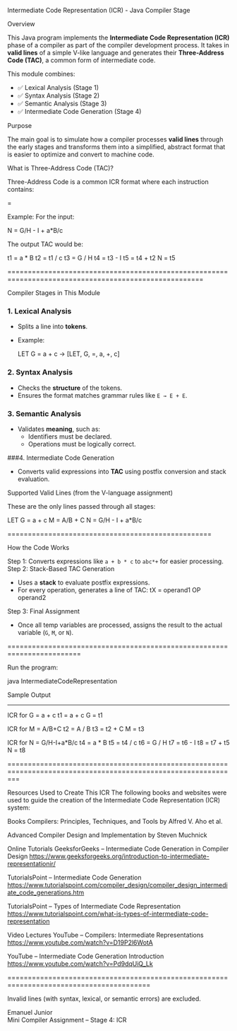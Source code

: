 
Intermediate Code Representation (ICR) - Java Compiler Stage

 Overview

This Java program implements the **Intermediate Code Representation (ICR)** phase of a compiler as part of the compiler development process. It takes in **valid lines** of a simple V-like language and generates their **Three-Address Code (TAC)**, a common form of intermediate code.

This module combines:
- ✅ Lexical Analysis (Stage 1)
- ✅ Syntax Analysis (Stage 2)
- ✅ Semantic Analysis (Stage 3)
- ✅ Intermediate Code Generation (Stage 4)


Purpose

The main goal is to simulate how a compiler processes **valid lines** through the early stages and transforms them into a simplified, abstract format that is easier to optimize and convert to machine code.


What is Three-Address Code (TAC)?

Three-Address Code is a common ICR format where each instruction contains:

<result> = <arg1> <operator> <arg2>


Example:
For the input:

N = G/H - I + a*B/c


The output TAC would be:

t1 = a * B
t2 = t1 / c
t3 = G / H
t4 = t3 - I
t5 = t4 + t2
N = t5


======================================================================================================

Compiler Stages in This Module

### 1. Lexical Analysis
- Splits a line into **tokens**.
- Example:
  
  LET G = a + c → [LET, G, =, a, +, c]
  

### 2. Syntax Analysis
- Checks the **structure** of the tokens.
- Ensures the format matches grammar rules like `E → E + E`.

### 3. Semantic Analysis
- Validates **meaning**, such as:
  - Identifiers must be declared.
  - Operations must be logically correct.

###4. Intermediate Code Generation
- Converts valid expressions into **TAC** using postfix conversion and stack evaluation.

Supported Valid Lines (from the V-language assignment)

These are the only lines passed through all stages:

LET G = a + c
M = A/B + C
N = G/H - I + a*B/c


==================================================

How the Code Works

Step 1:
Converts expressions like `a + b * c` to `abc*+` for easier processing.
Step 2: Stack-Based TAC Generation
- Uses a **stack** to evaluate postfix expressions.
- For every operation, generates a line of TAC:
  tX = operand1 OP operand2

Step 3: Final Assignment
- Once all temp variables are processed, assigns the result to the actual variable (`G`, `M`, or `N`).


========================================================================

Run the program:

java IntermediateCodeRepresentation

Sample Output

--------------------------------------------
ICR for G = a + c
t1 = a + c
G = t1

ICR for M = A/B+C
t2 = A / B
t3 = t2 + C
M = t3

ICR for N = G/H-I+a*B/c
t4 = a * B
t5 = t4 / c
t6 = G / H
t7 = t6 - I
t8 = t7 + t5
N = t8

===============================================================================================================

Resources Used to Create This ICR
The following books and websites were used to guide the creation of the Intermediate Code Representation (ICR) system:

Books
Compilers: Principles, Techniques, and Tools by Alfred V. Aho et al.

Advanced Compiler Design and Implementation by Steven Muchnick

Online Tutorials
GeeksforGeeks – Intermediate Code Generation in Compiler Design
https://www.geeksforgeeks.org/introduction-to-intermediate-representationir/

TutorialsPoint – Intermediate Code Generation
https://www.tutorialspoint.com/compiler_design/compiler_design_intermediate_code_generations.htm

TutorialsPoint – Types of Intermediate Code Representation
https://www.tutorialspoint.com/what-is-types-of-intermediate-code-representation

Video Lectures
YouTube – Compilers: Intermediate Representations
https://www.youtube.com/watch?v=D19P2l6WotA

YouTube – Intermediate Code Generation Introduction
https://www.youtube.com/watch?v=Pd9dqUiQ_Lk

=========================================================================================


Invalid lines (with syntax, lexical, or semantic errors) are excluded.

Emanuel Junior  
Mini Compiler Assignment – Stage 4: ICR
